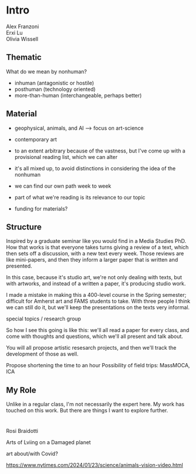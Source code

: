 # Intro

Alex Franzoni  
Erxi Lu  
Olivia Wissell  


## Thematic

What do we mean by nonhuman?
- inhuman (antagonistic or hostile)
- posthuman (technology oriented)
- more-than-human (interchangeable, perhaps better)


## Material

- geophysical, animals, and AI --> focus on art-science

- contemporary art

- to an extent arbitrary because of the vastness, but I've come up with a provisional reading list, which we can alter

- it's all mixed up, to avoid distinctions in considering the idea of the nonhuman

- we can find our own path week to week

- part of what we're reading is its relevance to our topic

- funding for materials?



## Structure

Inspired by a graduate seminar like you would find in a Media Studies PhD. How that works is that everyone takes turns giving a review of a text, which then sets off a discussion, with a new text every week. Those reviews are like mini-papers, and then they inform a larger paper that is written and presented.

In this case, because it's studio art, we're not only dealing with texts, but with artworks, and instead of a written a paper, it's producing studio work. 

I made a mistake in making this a 400-level course in the Spring semester; difficult for Amherst art and FAMS students to take. With three people I think we can still do it, but we'll keep the presentations on the texts very informal.

special topics / research group

So how I see this going is like this: we'll all read a paper for every class, and come with thoughts and questions, which we'll all present and talk about.

You will all propose artistic resesarch projects, and then we'll track the development of those as well.

Propose shortening the time to an hour
Possibility of field trips: MassMOCA, ICA


## My Role

Unlike in a regular class, I'm not necessarily the expert here. My work has touched on this work. But there are things I want to explore further.


# 

Rosi Braidotti


Arts of Lviing on a Damaged planet

art about/with Covid?


https://www.nytimes.com/2024/01/23/science/animals-vision-video.html